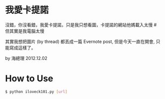 我愛卡提諾
==========

沒錯，你沒看錯，我愛卡提諾，只是我只想看圖，卡提諾的網站他媽載入太慢 # 但其實是我電腦太慢

其實我想把圖片 (by thread) 都丟成一篇 Evernote post, 但是今天一直在開會, 只能寫成這樣了。

by 海總理 2012.12.02

How to Use
===========

```bash
$ python iloveck101.py [url]
```


